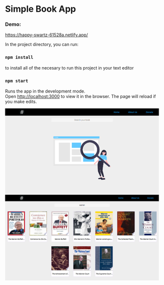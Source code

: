 # Simple Book App

### Demo:
https://happy-swartz-61528a.netlify.app/

In the project directory, you can run:

### `npm install`

to install all of the necesary to run this project in your text editor

### `npm start`

Runs the app in the development mode.<br />
Open [http://localhost:3000](http://localhost:3000) to view it in the browser.
The page will reload if you make edits.<br />

![Simple_Book](coverHome.png)
![Simple_Book](coverSearch.png)
